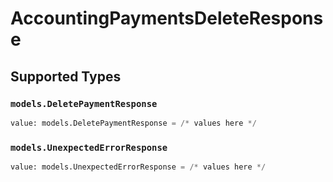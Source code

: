 # AccountingPaymentsDeleteResponse


## Supported Types

### `models.DeletePaymentResponse`

```python
value: models.DeletePaymentResponse = /* values here */
```

### `models.UnexpectedErrorResponse`

```python
value: models.UnexpectedErrorResponse = /* values here */
```

